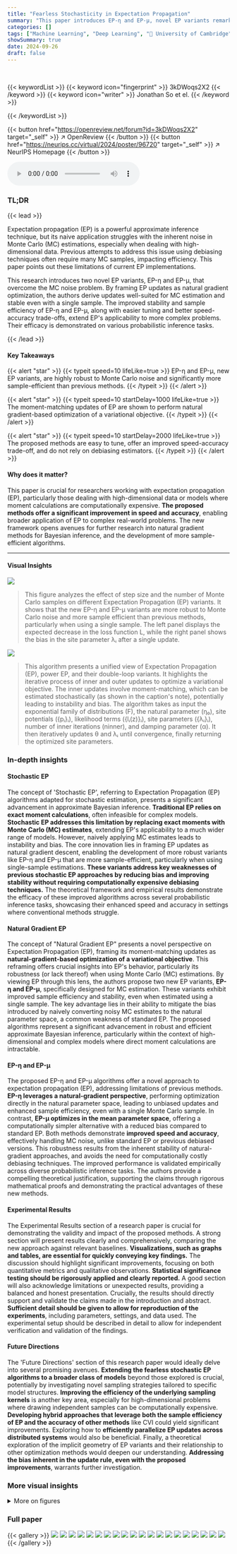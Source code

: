 ```yaml
---
title: "Fearless Stochasticity in Expectation Propagation"
summary: "This paper introduces EP-η and EP-μ, novel EP variants remarkably robust to Monte Carlo noise, achieving improved speed and accuracy."
categories: []
tags: ["Machine Learning", "Deep Learning", "🏢 University of Cambridge",]
showSummary: true
date: 2024-09-26
draft: false
---
```


<br>

{{< keywordList >}}
{{< keyword icon="fingerprint" >}} 3kDWoqs2X2 {{< /keyword >}}
{{< keyword icon="writer" >}} Jonathan So et el. {{< /keyword >}}
 
{{< /keywordList >}}

{{< button href="https://openreview.net/forum?id=3kDWoqs2X2" target="_self" >}}
↗ OpenReview
{{< /button >}}
{{< button href="https://neurips.cc/virtual/2024/poster/96720" target="_self" >}}
↗ NeurIPS Homepage
{{< /button >}}


<audio controls>
    <source src="https://ai-paper-reviewer.com/3kDWoqs2X2/podcast.wav" type="audio/wav">
    Your browser does not support the audio element.
</audio>


### TL;DR


{{< lead >}}

Expectation propagation (EP) is a powerful approximate inference technique, but its naive application struggles with the inherent noise in Monte Carlo (MC) estimations, especially when dealing with high-dimensional data.  Previous attempts to address this issue using debiasing techniques often require many MC samples, impacting efficiency.  This paper points out these limitations of current EP implementations. 



This research introduces two novel EP variants, EP-η and EP-μ, that overcome the MC noise problem.  By framing EP updates as natural gradient optimization, the authors derive updates well-suited for MC estimation and stable even with a single sample. The improved stability and sample efficiency of EP-η and EP-μ, along with easier tuning and better speed-accuracy trade-offs, extend EP's applicability to more complex problems.  Their efficacy is demonstrated on various probabilistic inference tasks.

{{< /lead >}}


#### Key Takeaways

{{< alert "star" >}}
{{< typeit speed=10 lifeLike=true >}} EP-η and EP-μ, new EP variants, are highly robust to Monte Carlo noise and significantly more sample-efficient than previous methods. {{< /typeit >}}
{{< /alert >}}

{{< alert "star" >}}
{{< typeit speed=10 startDelay=1000 lifeLike=true >}} The moment-matching updates of EP are shown to perform natural gradient-based optimization of a variational objective. {{< /typeit >}}
{{< /alert >}}

{{< alert "star" >}}
{{< typeit speed=10 startDelay=2000 lifeLike=true >}} The proposed methods are easy to tune, offer an improved speed-accuracy trade-off, and do not rely on debiasing estimators. {{< /typeit >}}
{{< /alert >}}

#### Why does it matter?
This paper is crucial for researchers working with expectation propagation (EP), particularly those dealing with high-dimensional data or models where moment calculations are computationally expensive. **The proposed methods offer a significant improvement in speed and accuracy**, enabling broader application of EP to complex real-world problems.  The new framework opens avenues for further research into natural gradient methods for Bayesian inference, and the development of more sample-efficient algorithms.

------
#### Visual Insights



![](https://ai-paper-reviewer.com/3kDWoqs2X2/figures_4_1.jpg)

> This figure analyzes the effect of step size and the number of Monte Carlo samples on different Expectation Propagation (EP) variants.  It shows that the new EP-η and EP-μ variants are more robust to Monte Carlo noise and more sample efficient than previous methods, particularly when using a single sample. The left panel displays the expected decrease in the loss function L, while the right panel shows the bias in the site parameter λᵢ after a single update.





![](https://ai-paper-reviewer.com/3kDWoqs2X2/tables_2_1.jpg)

> This algorithm presents a unified view of Expectation Propagation (EP), power EP, and their double-loop variants.  It highlights the iterative process of inner and outer updates to optimize a variational objective. The inner updates involve moment-matching, which can be estimated stochastically (as shown in the caption's note), potentially leading to instability and bias. The algorithm takes as input the exponential family of distributions (F), the natural parameter (η₀), site potentials ({pᵢ}ᵢ), likelihood terms ({lᵢ(z)}ᵢ), site parameters ({λᵢ}ᵢ), number of inner iterations (ninner), and damping parameter (α). It then iteratively updates θ and λᵢ until convergence, finally returning the optimized site parameters.





### In-depth insights


#### Stochastic EP
The concept of 'Stochastic EP', referring to Expectation Propagation (EP) algorithms adapted for stochastic estimation, presents a significant advancement in approximate Bayesian inference.  **Traditional EP relies on exact moment calculations**, often infeasible for complex models.  **Stochastic EP addresses this limitation by replacing exact moments with Monte Carlo (MC) estimates**, extending EP's applicability to a much wider range of models. However, naively applying MC estimates leads to instability and bias.  The core innovation lies in framing EP updates as natural gradient descent, enabling the development of more robust variants like EP-η and EP-μ that are more sample-efficient, particularly when using single-sample estimations.  **These variants address key weaknesses of previous stochastic EP approaches by reducing bias and improving stability without requiring computationally expensive debiasing techniques.** The theoretical framework and empirical results demonstrate the efficacy of these improved algorithms across several probabilistic inference tasks, showcasing their enhanced speed and accuracy in settings where conventional methods struggle.

#### Natural Gradient EP
The concept of "Natural Gradient EP" presents a novel perspective on Expectation Propagation (EP), framing its moment-matching updates as **natural-gradient-based optimization of a variational objective**. This reframing offers crucial insights into EP's behavior, particularly its robustness (or lack thereof) when using Monte Carlo (MC) estimations.  By viewing EP through this lens, the authors propose two new EP variants, **EP-η and EP-μ**, specifically designed for MC estimation. These variants exhibit improved sample efficiency and stability, even when estimated using a single sample.  The key advantage lies in their ability to mitigate the bias introduced by naively converting noisy MC estimates to the natural parameter space, a common weakness of standard EP.  The proposed algorithms represent a significant advancement in robust and efficient approximate Bayesian inference, particularly within the context of high-dimensional and complex models where direct moment calculations are intractable.

#### EP-η and EP-μ
The proposed EP-η and EP-μ algorithms offer a novel approach to expectation propagation (EP), addressing limitations of previous methods.  **EP-η leverages a natural-gradient perspective**, performing optimization directly in the natural parameter space, leading to unbiased updates and enhanced sample efficiency, even with a single Monte Carlo sample.  In contrast, **EP-μ optimizes in the mean parameter space**, offering a computationally simpler alternative with a reduced bias compared to standard EP.  Both methods demonstrate **improved speed and accuracy**, effectively handling MC noise, unlike standard EP or previous debiased versions. This robustness results from the inherent stability of natural-gradient approaches, and avoids the need for computationally costly debiasing techniques.  The improved performance is validated empirically across diverse probabilistic inference tasks. The authors provide a compelling theoretical justification, supporting the claims through rigorous mathematical proofs and demonstrating the practical advantages of these new methods.

#### Experimental Results
The Experimental Results section of a research paper is crucial for demonstrating the validity and impact of the proposed methods.  A strong section will present results clearly and comprehensively, comparing the new approach against relevant baselines.  **Visualizations, such as graphs and tables, are essential for quickly conveying key findings.**  The discussion should highlight significant improvements, focusing on both quantitative metrics and qualitative observations.   **Statistical significance testing should be rigorously applied and clearly reported.**  A good section will also acknowledge limitations or unexpected results, providing a balanced and honest presentation.  Crucially, the results should directly support and validate the claims made in the introduction and abstract.  **Sufficient detail should be given to allow for reproduction of the experiments**, including parameters, settings, and data used.  The experimental setup should be described in detail to allow for independent verification and validation of the findings.

#### Future Directions
The 'Future Directions' section of this research paper would ideally delve into several promising avenues.  **Extending the fearless stochastic EP algorithms to a broader class of models** beyond those explored is crucial, potentially by investigating novel sampling strategies tailored to specific model structures.  **Improving the efficiency of the underlying sampling kernels** is another key area, especially for high-dimensional problems where drawing independent samples can be computationally expensive.  **Developing hybrid approaches that leverage both the sample efficiency of EP and the accuracy of other methods** like CVI could yield significant improvements.  Exploring how to **efficiently parallelize EP updates across distributed systems** would also be beneficial. Finally, a theoretical exploration of the implicit geometry of EP variants and their relationship to other optimization methods would deepen our understanding.  **Addressing the bias inherent in the update rule, even with the proposed improvements**, warrants further investigation.


### More visual insights

<details>
<summary>More on figures
</summary>


![](https://ai-paper-reviewer.com/3kDWoqs2X2/figures_7_1.jpg)

> This figure compares the performance of different expectation propagation (EP) variants in terms of the number of NUTS steps required to reach a certain level of accuracy, measured by the KL divergence from the approximate posterior to the true posterior. Each point represents the lowest average KL divergence achieved at a given number of NUTS steps, across different hyperparameter settings. The error bars indicate the range of KL divergences obtained across five random seeds.


![](https://ai-paper-reviewer.com/3kDWoqs2X2/figures_9_1.jpg)

> This figure compares the performance of EP-η against conjugate-computation variational inference (CVI) on a hierarchical logistic regression model.  It shows KL divergence (forward and reverse) plots against both wall-clock time (using NUTS for sampling) and the number of samples drawn (using an 'oracle' sampling kernel). Pairwise posterior marginals are also displayed to visually compare the accuracy of the different methods.


![](https://ai-paper-reviewer.com/3kDWoqs2X2/figures_22_1.jpg)

> This figure shows the graphical model used for the experiments in Section 4.  It illustrates the hierarchical structure where global parameters *z* influence local latent variables *w* which in turn influence the observed data *D*. There are *m* repeated instances of the *w* → *D* portion of the model, one for each data partition.


![](https://ai-paper-reviewer.com/3kDWoqs2X2/figures_24_1.jpg)

> This figure compares the performance of different Expectation Propagation (EP) variants when using Monte Carlo (MC) sampling to estimate the updates. It shows that the new variants, EP-η and EP-μ, are more robust to MC noise and more sample-efficient than previous methods.  The left panel illustrates the improvement in the variational objective (L) achieved by using multiple 1-sample updates compared to a single large-sample update. The right panel demonstrates how the bias in the updates decreases as the step size reduces for EP-μ, while EP-η remains unbiased.


![](https://ai-paper-reviewer.com/3kDWoqs2X2/figures_24_2.jpg)

> This figure compares the performance of different Expectation Propagation (EP) variants under different step sizes and numbers of Monte Carlo (MC) samples. It shows that the new variants, EP-η and EP-μ, are more robust to MC noise and more sample-efficient than previous methods, especially when using only a single sample per update.


![](https://ai-paper-reviewer.com/3kDWoqs2X2/figures_25_1.jpg)

> This figure presents Pareto frontiers illustrating the trade-off between computation time (in seconds) and the KL divergence from the approximate posterior (p) to the true posterior (obtained via a high-sample estimate).  Each point represents the lowest average KL divergence achieved at a given time point across five different random seeds. The error bars reflect the range of KL divergences observed across these seeds for each hyperparameter configuration.


![](https://ai-paper-reviewer.com/3kDWoqs2X2/figures_27_1.jpg)

> This figure compares the performance of EP-η and conjugate-computation variational inference (CVI) on a hierarchical logistic regression model.  The left two plots illustrate the KL divergence (both forward and reverse) between the approximations and a true posterior (estimated with MCMC).  The left plot shows time comparison, and the middle plot shows sample comparison using an ‘oracle’ sampling kernel for EP-η to remove the effect of the sampler.  The right two plots show pairwise posterior marginals for both methods against the true posterior marginals, showing that EP-η is closer to the truth. The discussion of the results and further details can be found in section 5 and appendix M.


![](https://ai-paper-reviewer.com/3kDWoqs2X2/figures_28_1.jpg)

> This figure shows scatter plots of synthetic data generated to mimic the cosmic radiation data used in Vehtari et al. [48]. Each subplot represents a single sector of the observable universe, plotting the galactic far ultraviolet radiation (FUV) against the 100-µm infrared emission (i100). The data was generated using parameters manually tuned to match the qualitative properties of the original dataset.


</details>






### Full paper

{{< gallery >}}
<img src="https://ai-paper-reviewer.com/3kDWoqs2X2/1.png" class="grid-w50 md:grid-w33 xl:grid-w25" />
<img src="https://ai-paper-reviewer.com/3kDWoqs2X2/2.png" class="grid-w50 md:grid-w33 xl:grid-w25" />
<img src="https://ai-paper-reviewer.com/3kDWoqs2X2/3.png" class="grid-w50 md:grid-w33 xl:grid-w25" />
<img src="https://ai-paper-reviewer.com/3kDWoqs2X2/4.png" class="grid-w50 md:grid-w33 xl:grid-w25" />
<img src="https://ai-paper-reviewer.com/3kDWoqs2X2/5.png" class="grid-w50 md:grid-w33 xl:grid-w25" />
<img src="https://ai-paper-reviewer.com/3kDWoqs2X2/6.png" class="grid-w50 md:grid-w33 xl:grid-w25" />
<img src="https://ai-paper-reviewer.com/3kDWoqs2X2/7.png" class="grid-w50 md:grid-w33 xl:grid-w25" />
<img src="https://ai-paper-reviewer.com/3kDWoqs2X2/8.png" class="grid-w50 md:grid-w33 xl:grid-w25" />
<img src="https://ai-paper-reviewer.com/3kDWoqs2X2/9.png" class="grid-w50 md:grid-w33 xl:grid-w25" />
<img src="https://ai-paper-reviewer.com/3kDWoqs2X2/10.png" class="grid-w50 md:grid-w33 xl:grid-w25" />
<img src="https://ai-paper-reviewer.com/3kDWoqs2X2/11.png" class="grid-w50 md:grid-w33 xl:grid-w25" />
<img src="https://ai-paper-reviewer.com/3kDWoqs2X2/12.png" class="grid-w50 md:grid-w33 xl:grid-w25" />
<img src="https://ai-paper-reviewer.com/3kDWoqs2X2/13.png" class="grid-w50 md:grid-w33 xl:grid-w25" />
<img src="https://ai-paper-reviewer.com/3kDWoqs2X2/14.png" class="grid-w50 md:grid-w33 xl:grid-w25" />
<img src="https://ai-paper-reviewer.com/3kDWoqs2X2/15.png" class="grid-w50 md:grid-w33 xl:grid-w25" />
<img src="https://ai-paper-reviewer.com/3kDWoqs2X2/16.png" class="grid-w50 md:grid-w33 xl:grid-w25" />
<img src="https://ai-paper-reviewer.com/3kDWoqs2X2/17.png" class="grid-w50 md:grid-w33 xl:grid-w25" />
<img src="https://ai-paper-reviewer.com/3kDWoqs2X2/18.png" class="grid-w50 md:grid-w33 xl:grid-w25" />
<img src="https://ai-paper-reviewer.com/3kDWoqs2X2/19.png" class="grid-w50 md:grid-w33 xl:grid-w25" />
<img src="https://ai-paper-reviewer.com/3kDWoqs2X2/20.png" class="grid-w50 md:grid-w33 xl:grid-w25" />
{{< /gallery >}}